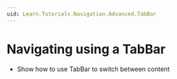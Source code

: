 ```yaml
---
uid: Learn.Tutorials.Navigation.Advanced.TabBar
---
```

# Navigating using a TabBar

- Show how to use TabBar to switch between content